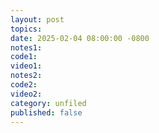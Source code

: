 ```yaml
---
layout: post
topics: 
date: 2025-02-04 08:00:00 -0800
notes1: 
code1: 
video1: 
notes2: 
code2: 
video2: 
category: unfiled
published: false
---
```

